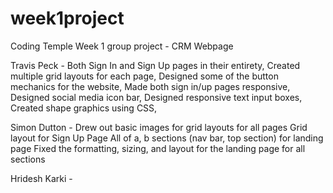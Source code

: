 # week1project
Coding Temple Week 1 group project - CRM Webpage


Travis Peck -
Both Sign In and Sign Up pages in their entirety,
Created multiple grid layouts for each page,
Designed some of the button mechanics for the website,
Made both sign in/up pages responsive,
Designed social media icon bar,
Designed responsive text input boxes,
Created shape graphics using CSS,


Simon Dutton - 
Drew out basic images for grid layouts for all pages
Grid layout for Sign Up Page
All of a, b sections (nav bar, top section) for landing page
Fixed the formatting, sizing, and layout for the landing page for all sections

Hridesh Karki - 
